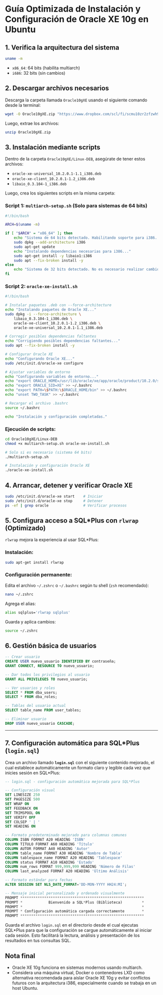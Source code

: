 # Guía Optimizada de Instalación y Configuración de Oracle XE 10g en Ubuntu

## 1. Verifica la arquitectura del sistema

```bash
uname -m
```
- `x86_64`: 64 bits (habilita multiarch)
- `i686`: 32 bits (sin cambios)

## 2. Descargar archivos necesarios

Descarga la carpeta llamada `Oracle10gXE` usando el siguiente comando desde la terminal:

```bash
wget -O Oracle10gXE.zip "https://www.dropbox.com/scl/fi/scmu10zr2zfzwh9mkje6z/Oracle10gXE.zip?rlkey=xyl0606by1fjw5jy7rpv4qszk&st=cr718ejs&dl=1"
```

Luego, extrae los archivos:

```bash
unzip Oracle10gXE.zip
```

## 3. Instalación mediante scripts

Dentro de la carpeta `Oracle10gXE/Linux-DEB`, asegúrate de tener estos archivos:
- `oracle-xe-universal_10.2.0.1-1.1_i386.deb`
- `oracle-xe-client_10.2.0.1-1.2_i386.deb`
- `libaio_0.3.104-1_i386.deb`

Luego, crea los siguientes scripts en la misma carpeta:

### Script 1: `multiarch-setup.sh` (Solo para sistemas de 64 bits)

```bash
#!/bin/bash

ARCH=$(uname -m)

if [ "$ARCH" = "x86_64" ]; then
    echo "Sistema de 64 bits detectado. Habilitando soporte para i386..."
    sudo dpkg --add-architecture i386
    sudo apt-get update
    echo "Instalando dependencias necesarias para i386..."
    sudo apt-get install -y libaio1:i386
    sudo apt --fix-broken install -y
else
    echo "Sistema de 32 bits detectado. No es necesario realizar cambios adicionales."
fi
```

### Script 2: `oracle-xe-install.sh`

```bash
#!/bin/bash

# Instalar paquetes .deb con --force-architecture
echo "Instalando paquetes de Oracle XE..."
sudo dpkg -i --force-architecture \
    libaio_0.3.104-1_i386.deb \
    oracle-xe-client_10.2.0.1-1.2_i386.deb \
    oracle-xe-universal_10.2.0.1-1.1_i386.deb

# Corregir posibles dependencias faltantes
echo "Corrigiendo posibles dependencias faltantes..."
sudo apt --fix-broken install -y

# Configurar Oracle XE
echo "Configurando Oracle XE..."
sudo /etc/init.d/oracle-xe configure

# Ajustar variables de entorno
echo "Configurando variables de entorno..."
echo "export ORACLE_HOME=/usr/lib/oracle/xe/app/oracle/product/10.2.0/server" >> ~/.bashrc
echo "export ORACLE_SID=XE" >> ~/.bashrc
echo "export PATH=\$PATH:\$ORACLE_HOME/bin" >> ~/.bashrc
echo "unset TWO_TASK" >> ~/.bashrc

# Recargar el archivo .bashrc
source ~/.bashrc

echo "Instalación y configuración completadas."
```

### Ejecución de scripts:

```bash
cd Oracle10gXE/Linux-DEB
chmod +x multiarch-setup.sh oracle-xe-install.sh

# Solo si es necesario (sistema 64 bits)
./multiarch-setup.sh

# Instalación y configuración Oracle XE
./oracle-xe-install.sh
```

## 4. Arrancar, detener y verificar Oracle XE

```bash
sudo /etc/init.d/oracle-xe start    # Iniciar
sudo /etc/init.d/oracle-xe stop     # Detener
ps -ef | grep oracle                # Verificar procesos
```

## 5. Configura acceso a SQL*Plus con `rlwrap` (Optimizado)

`rlwrap` mejora la experiencia al usar SQL*Plus:

### Instalación:
```bash
sudo apt-get install rlwrap
```

### Configuración permanente:
Edita el archivo `~/.zshrc` o `~/.bashrc` según tu shell (`zsh` recomendado):
```bash
nano ~/.zshrc
```

Agrega el alias:
```bash
alias sqlplus='rlwrap sqlplus'
```

Guarda y aplica cambios:
```bash
source ~/.zshrc
```

## 6. Gestión básica de usuarios

```sql
-- Crear usuario
CREATE USER nuevo_usuario IDENTIFIED BY contraseña;
GRANT CONNECT, RESOURCE TO nuevo_usuario;

-- Dar todos los privilegios al usuario
GRANT ALL PRIVILEGES TO nuevo_usuario;

-- Ver usuarios y roles
SELECT * FROM dba_users;
SELECT * FROM dba_roles;

-- Tablas del usuario actual
SELECT table_name FROM user_tables;

-- Eliminar usuario
DROP USER nuevo_usuario CASCADE;
```

---

## 7. Configuración automática para SQL*Plus (`login.sql`)

Crea un archivo llamado **`login.sql`** con el siguiente contenido mejorado, el cual establece automáticamente un formato claro y legible cada vez que inicies sesión en SQL*Plus:

```sql
-- login.sql - configuración automática mejorada para SQL*Plus

-- Configuración visual
SET LINESIZE 250
SET PAGESIZE 500
SET WRAP ON
SET FEEDBACK ON
SET TRIMSPOOL ON
SET VERIFY OFF
SET COLSEP ' | '
SET HEADING ON

-- Formato predeterminado mejorado para columnas comunes
COLUMN ISBN FORMAT A20 HEADING 'ISBN'
COLUMN TITULO FORMAT A60 HEADING 'Título'
COLUMN AUTOR FORMAT A40 HEADING 'Autor'
COLUMN table_name FORMAT A30 HEADING 'Nombre de Tabla'
COLUMN tablespace_name FORMAT A20 HEADING 'Tablespace'
COLUMN status FORMAT A10 HEADING 'Estado'
COLUMN num_rows FORMAT 999,999,999 HEADING 'Número de Filas'
COLUMN last_analyzed FORMAT A20 HEADING 'Último Análisis'

-- Formato estándar para fechas
ALTER SESSION SET NLS_DATE_FORMAT='DD-MON-YYYY HH24:MI';

-- Mensaje inicial personalizado y ordenado visualmente
PROMPT *********************************************************
PROMPT *            Bienvenido a SQL*Plus (Biblioteca)         *
PROMPT *                                                       *
PROMPT * Configuración automática cargada correctamente        *
PROMPT *********************************************************
```

Guarda el archivo `login.sql` en el directorio desde el cual ejecutas SQL*Plus para que la configuración se cargue automáticamente al iniciar cada sesión. Esto facilitará la lectura, análisis y presentación de los resultados en tus consultas SQL.

## Nota final
- Oracle XE 10g funciona en sistemas modernos usando multiarch.
- Considera una máquina virtual, Docker o contenedores LXD como alternativa recomendada para aislar Oracle XE 10g y evitar conflictos futuros con la arquitectura i386, especialmente cuando se trabaja en un host Ubuntu.


